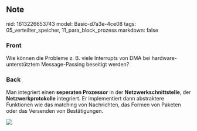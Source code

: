 ## Note
nid: 1613226653743
model: Basic-d7a3e-4ce08
tags: 05_verteilter_speicher, 11_para_block_prozess
markdown: false

### Front
Wie können die Probleme z. B. viele Interrupts von DMA bei hardware-unterstütztem Message-Passing beseitigt werden?

### Back
Man integriert einen <b>seperaten Prozessor</b> in der
<b>Netzwerkschnittstelle</b>, der <b>Netzwerkprotokolle</b>
integriert. Er implementiert dann abstraktere Funktionen wie das
matching von Nachrichten, das Formen von Paketen oder das Versenden
von Bestätigungen.
<div><img src=
"paste-4b1d43e897780768c4ac2306f17e40beea96b828.jpg"></div>
